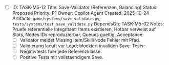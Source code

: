 - [ ] ID: TASK-M5-12
  Title: Save-Validator (Referenzen, Balancing)
  Status: Proposed
  Priority: P1
  Owner: Copilot Agent
  Created: 2025-10-24
  Artifacts: `game/systems/save_validate.py`, `tests/systems/test_save_validate.py`
  DependsOn: TASK-M5-02
  Notes:
  Pruefe referentielle Integritaet: Items existieren, Hotbar verweist auf Slots, Nodes IDs reproduzierbar, Queues gueltig.
  Acceptance:
  - [ ] Validator meldet Missing Item/Skill/Node Fehler mit Pfad.
  - [ ] Validierung laeuft vor Load; blockiert invaliden Save.
  Tests:
  - [ ] Negativtests fuer jede Referenzklasse.
  - [ ] Positive Tests mit vollstaendigem Save.
